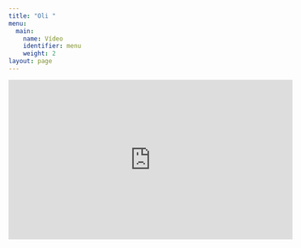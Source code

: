 ```yaml
---
title: "Oli "
menu:
  main:
    name: Vídeo
    identifier: menu
    weight: 2
layout: page
---
```

<iframe width="560" height="315" src="https://www.youtube.com/embed/NQunCjYdAcU?controls=0" frameborder="0" allow="accelerometer; autoplay; encrypted-media; gyroscope; picture-in-picture" allowfullscreen></iframe>